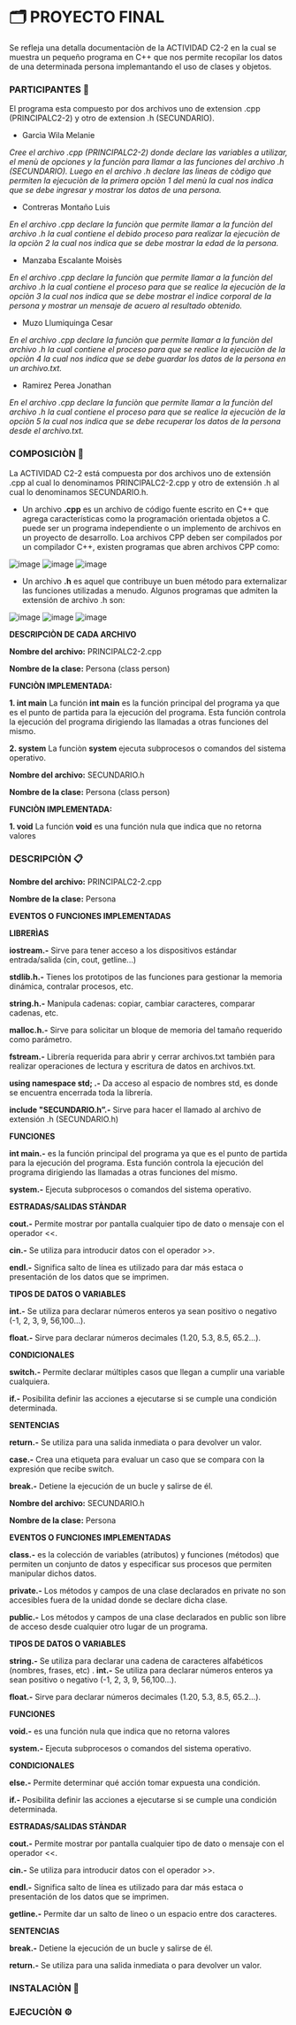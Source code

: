 # 🗂 PROYECTO FINAL
Se refleja una detalla documentaciòn de la ACTIVIDAD C2-2 en la cual se muestra un pequeño programa en C++ que nos permite recopilar los datos de una determinada persona implemantando el uso de clases y objetos.

### PARTICIPANTES 📝
El programa esta compuesto por dos archivos uno de extension .cpp (PRINCIPALC2-2) y otro de extension .h (SECUNDARIO).
- Garcìa Wila Melanie

_Cree el archivo .cpp (PRINCIPALC2-2) donde declare las variables a utilizar, el menù de opciones y la funciòn para llamar a las  funciones del archivo .h (SECUNDARIO). Luego en el archivo .h declare las lìneas de còdigo que permiten la ejecuciòn de la primera opciòn 1 del menù la cual nos indica que se debe ingresar y mostrar los datos de una persona._
- Contreras Montaño Luis 

_En el archivo .cpp declare la funciòn que permite llamar a la funciòn del archivo .h la cual contiene el debido proceso para realizar la ejecuciòn de la opciòn 2 la cual nos indica que se debe mostrar la edad de la persona._ 
- Manzaba Escalante Moisès

_En el archivo .cpp declare la funciòn que permite llamar a la funciòn del archivo .h la cual contiene el proceso para que se realice la ejecuciòn de la opciòn 3 la cual nos indica que se debe mostrar el ìndice corporal de la persona y mostrar un mensaje de acuero al resultado obtenido._
- Muzo Llumiquinga Cesar

_En el archivo .cpp declare la funciòn que permite llamar a la funciòn del archivo .h la cual contiene el proceso para que se realice la ejecuciòn de la opciòn 4 la cual nos indica que se debe guardar los datos de la persona en un archivo.txt._ 
- Ramirez Perea Jonathan

_En el archivo .cpp declare la funciòn que permite llamar a la funciòn del archivo .h la cual contiene el proceso para que se realice la ejecuciòn de la opciòn 5 la cual nos indica que se debe recuperar los datos de la persona desde el archivo.txt._ 

### COMPOSICIÒN 📖

La ACTIVIDAD C2-2 está compuesta por dos archivos uno de extensión .cpp al cual lo denominamos  PRINCIPALC2-2.cpp y otro de extensión .h al cual lo denominamos SECUNDARIO.h.

- Un archivo **.cpp** es un archivo de código fuente escrito en C++ que  agrega características como la programación orientada objetos a C. puede ser un programa independiente o un implemento de archivos en un proyecto de desarrollo. Loa archivos CPP deben ser compilados por un compilador C++, existen programas que abren archivos CPP como:

![image](https://user-images.githubusercontent.com/86171662/126726263-78f5ba1b-a2c8-418c-b2be-1264d8014915.png) ![image](https://user-images.githubusercontent.com/86171662/126726275-3f9bebb1-c604-41fe-bbfa-0ff387403d8b.png) ![image](https://user-images.githubusercontent.com/86171662/126726285-ccfee5ee-d25c-4b72-8d8a-08a6552ab779.png)

- Un archivo **.h** es aquel que contribuye un buen método para externalizar las funciones utilizadas a menudo. Algunos programas que admiten la extensión de archivo .h son:

![image](https://user-images.githubusercontent.com/86171662/126726410-4b942e37-0ca5-4a7b-b5ec-1d5e0c809cb2.png) ![image](https://user-images.githubusercontent.com/86171662/126726424-8ff6bd01-f2a0-4a5c-9b99-992b2fa9bb9c.png) ![image](https://user-images.githubusercontent.com/86171662/126726436-18c4e836-66b9-4ebc-bad0-25ca6ff551ad.png)

**DESCRIPCIÒN DE CADA ARCHIVO** 

**Nombre del archivo:** PRINCIPALC2-2.cpp

**Nombre de la clase:** Persona (class person)

**FUNCIÒN IMPLEMENTADA:** 

**1. int main**
La función **int main** es la función principal del programa ya que es el punto de partida para la ejecución del programa. Esta función controla la ejecución del programa dirigiendo las llamadas a otras funciones del mismo. 

**2. system**
La funciòn **system** ejecuta subprocesos o comandos del sistema operativo.

**Nombre del archivo:** SECUNDARIO.h

**Nombre de la clase:** Persona (class person)

**FUNCIÒN IMPLEMENTADA:**

**1. void**
La función **void** es una función nula que indica que no retorna valores 

### DESCRIPCIÒN 📋

**Nombre del archivo:** PRINCIPALC2-2.cpp

**Nombre de la clase:** Persona

**EVENTOS O FUNCIONES IMPLEMENTADAS**

**LIBRERÌAS**

**iostream.-** Sirve para tener acceso a los dispositivos estándar entrada/salida (cin, cout, getline...)

**stdlib.h.-** Tienes los prototipos de las funciones para gestionar la memoria dinámica, contralar procesos, etc.

**string.h.-** Manipula cadenas: copiar, cambiar caracteres, comparar cadenas, etc.

**malloc.h.-** Sirve para solicitar un bloque de memoria del tamaño requerido como parámetro.

**fstream.-** Librería requerida para abrir y cerrar archivos.txt también para realizar operaciones de lectura y escritura de datos en archivos.txt.

**using namespace std; .-** Da acceso al espacio de nombres std, es donde se encuentra encerrada toda la librería.

**include "SECUNDARIO.h”.-** Sirve para hacer el llamado al archivo de extensión .h (SECUNDARIO.h)

  
**FUNCIONES**

**int main.-** es la función principal del programa ya que es el punto de partida para la ejecución del programa. Esta función controla la ejecución del programa dirigiendo las llamadas a otras funciones del mismo. 

**system.-** Ejecuta subprocesos o comandos del sistema operativo.
  
**ESTRADAS/SALIDAS STÀNDAR**

**cout.-** Permite mostrar por pantalla cualquier tipo de dato o mensaje con el operador <<.

**cin.-** Se utiliza para introducir datos con el operador >>.

**endl.-** Significa salto de línea es utilizado para dar más estaca o presentación de los datos que se imprimen.
  
**TIPOS DE DATOS O VARIABLES**

**int.-** Se utiliza para declarar números enteros ya sean positivo o negativo (-1, 2, 3, 9, 56,100…).

**float.-** Sirve para declarar números decimales (1.20, 5.3, 8.5, 65.2…).
  
**CONDICIONALES**

**switch.-** Permite declarar múltiples casos que llegan a cumplir una variable cualquiera.

**if.-** Posibilita definir las acciones a ejecutarse si se cumple una condición determinada.
  
**SENTENCIAS** 

**return.-** Se utiliza para una salida inmediata o para devolver un valor.

**case.-** Crea una etiqueta para evaluar un caso que se compara con la expresión que recibe switch.

**break.-** Detiene la ejecución de un bucle y salirse de él.
  
**Nombre del archivo:** SECUNDARIO.h

**Nombre de la clase:** Persona

**EVENTOS O FUNCIONES IMPLEMENTADAS**

**class.-** es la colección de variables (atributos) y funciones (métodos) que permiten un conjunto de datos y especificar sus procesos que permiten manipular dichos datos.

**private.-** Los métodos y campos de una clase declarados en private no son accesibles fuera de la unidad donde se declare dicha clase.

**public.-** Los métodos y campos de una clase declarados en public son libre de acceso desde cualquier otro lugar de un programa.
  
**TIPOS DE DATOS O VARIABLES**

**string.-** Se utiliza para declarar una cadena de caracteres alfabéticos (nombres, frases, etc)
.
**int.-** Se utiliza para declarar números enteros ya sean positivo o negativo (-1, 2, 3, 9, 56,100…).

**float.-** Sirve para declarar números decimales (1.20, 5.3, 8.5, 65.2…).
  
**FUNCIONES**

**void.-** es una función nula que indica que no retorna valores 

**system.-** Ejecuta subprocesos o comandos del sistema operativo.
  
**CONDICIONALES**

**else.-** Permite determinar qué acción tomar expuesta una condición.

**if.-** Posibilita definir las acciones a ejecutarse si se cumple una condición determinada.
  
**ESTRADAS/SALIDAS STÀNDAR**

**cout.-** Permite mostrar por pantalla cualquier tipo de dato o mensaje con el operador <<.

**cin.-** Se utiliza para introducir datos con el operador >>.

**endl.-** Significa salto de línea es utilizado para dar más estaca o presentación de los datos que se imprimen. 

**getline.-** Permite dar un salto de lineo o un espacio entre dos caracteres.
  
**SENTENCIAS** 

**break.-** Detiene la ejecución de un bucle y salirse de él.

**return.-** Se utiliza para una salida inmediata o para devolver un valor.

### INSTALACIÒN 🔧

### EJECUCIÒN ⚙️
